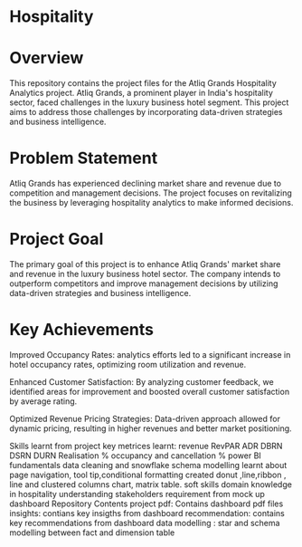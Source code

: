# Hospitality
# Overview
This repository contains the project files for the Atliq Grands Hospitality Analytics project. Atliq Grands, a prominent player in India's hospitality sector, faced challenges in the luxury business hotel segment. This project aims to address those challenges by incorporating data-driven strategies and business intelligence.

# Problem Statement
Atliq Grands has experienced declining market share and revenue due to competition and management decisions. The project focuses on revitalizing the business by leveraging hospitality analytics to make informed decisions.

# Project Goal
The primary goal of this project is to enhance Atliq Grands' market share and revenue in the luxury business hotel sector. The company intends to outperform competitors and improve management decisions by utilizing data-driven strategies and business intelligence.

# Key Achievements
Improved Occupancy Rates: analytics efforts led to a significant increase in hotel occupancy rates, optimizing room utilization and revenue.

Enhanced Customer Satisfaction: By analyzing customer feedback, we identified areas for improvement and boosted overall customer satisfaction by average rating.

Optimized Revenue Pricing Strategies: Data-driven approach allowed for dynamic pricing, resulting in higher revenues and better market positioning.

Skills learnt from project
key metrices learnt:
revenue
 RevPAR
 ADR
 DBRN
 DSRN
 DURN
 Realisation %
 occupancy and cancellation %
power BI fundamentals
data cleaning and snowflake schema modelling
learnt about page navigation, tool tip,conditional formatting
created donut ,line,ribbon , line and clustered columns chart, matrix table.
soft skills
domain knowledge in hospitality
understanding stakeholders requirement from mock up dashboard
Repository Contents
 project pdf: Contains dashboard pdf files
 insights: contians key insigths from dashboard
recommendation: contains key recommendations from dashboard
data modelling : star and schema modelling between fact and dimension table
